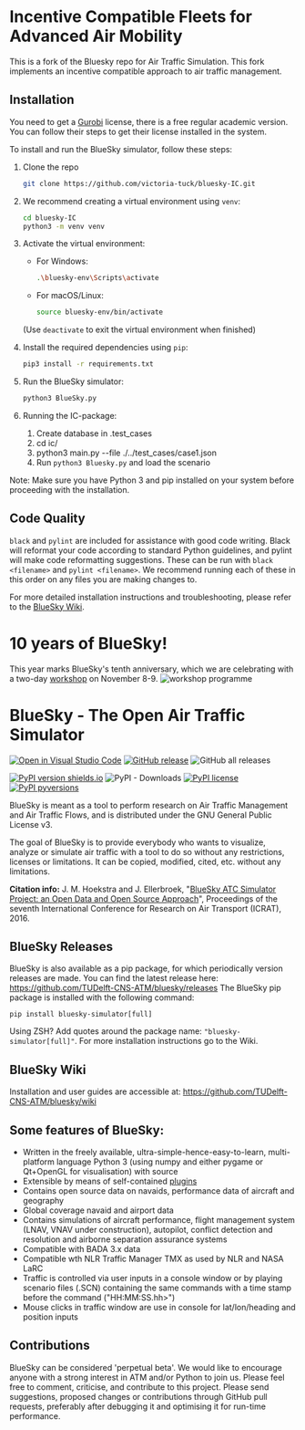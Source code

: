 # Incentive Compatible Fleets for Advanced Air Mobility

This is a fork of the Bluesky repo for Air Traffic Simulation. This fork implements an incentive compatible
approach to air traffic management.

## Installation
You need to get a [Gurobi](https://www.gurobi.com/) license, there is a free regular academic version.
You can follow their steps to get their license installed in the system.


To install and run the BlueSky simulator, follow these steps:
1. Clone the repo
    ```bash
    git clone https://github.com/victoria-tuck/bluesky-IC.git
    ```

2. We recommend creating a virtual environment using `venv`:
    ```bash
    cd bluesky-IC
    python3 -m venv venv
    ```

3. Activate the virtual environment:
    - For Windows:
      ```bash
      .\bluesky-env\Scripts\activate
      ```
    - For macOS/Linux:
      ```bash
      source bluesky-env/bin/activate
      ```
    (Use ```deactivate``` to exit the virtual environment when finished)

4. Install the required dependencies using `pip`:
    ```bash
    pip3 install -r requirements.txt
    ```

5. Run the BlueSky simulator:
    ```bash
    python3 BlueSky.py
    ```

6. Running the IC-package:
   1. Create database in .test_cases
   2. cd ic/
   3. python3 main.py --file ./../test_cases/case1.json
   4. Run ```python3 Bluesky.py``` and load the scenario


Note: Make sure you have Python 3 and pip installed on your system before proceeding with the installation.

## Code Quality

```black``` and ```pylint``` are included for assistance with good code writing. 
Black will reformat your code according to standard Python guidelines, and pylint will make code reformatting suggestions.
These can be run with ```black <filename>``` and ```pylint <filename>```.
We recommend running each of these in this order on any files you are making changes to.


For more detailed installation instructions and troubleshooting, please refer to the [BlueSky Wiki](https://github.com/TUDelft-CNS-ATM/bluesky/wiki).

# 10 years of BlueSky!
This year marks BlueSky's tenth anniversary, which we are celebrating with a two-day [workshop](https://forms.office.com/e/mXamnSYba5) on November 8-9.
![workshop programme](https://github.com/TUDelft-CNS-ATM/bluesky/blob/a20cf4497d6fc57d859970891026db7ba3574807/docs/workshop_programme.png)

# BlueSky - The Open Air Traffic Simulator

[![Open in Visual Studio Code](https://img.shields.io/static/v1?logo=visualstudiocode&label=&message=Open%20in%20Visual%20Studio%20Code&labelColor=2c2c32&color=007acc&logoColor=007acc)](https://open.vscode.dev/TUDelft-CNS-ATM/bluesky)
[![GitHub release](https://img.shields.io/github/release/TUDelft-CNS-ATM/bluesky.svg)](https://GitHub.com/TUDelft-CNS-ATM/bluesky/releases/)
![GitHub all releases](https://img.shields.io/github/downloads/TUDelft-CNS-ATM/bluesky/total?style=social)

[![PyPI version shields.io](https://img.shields.io/pypi/v/bluesky-simulator.svg)](https://pypi.python.org/pypi/bluesky-simulator/)
![PyPI - Downloads](https://img.shields.io/pypi/dm/bluesky-simulator?style=plastic)
[![PyPI license](https://img.shields.io/pypi/l/bluesky-simulator?style=plastic)](https://pypi.python.org/pypi/bluesky-simulator/)
[![PyPI pyversions](https://img.shields.io/pypi/pyversions/bluesky-simulator?style=plastic)](https://pypi.python.org/pypi/bluesky-simulator/)

BlueSky is meant as a tool to perform research on Air Traffic Management and Air Traffic Flows, and is distributed under the GNU General Public License v3.

The goal of BlueSky is to provide everybody who wants to visualize, analyze or simulate air
traffic with a tool to do so without any restrictions, licenses or limitations. It can be copied,
modified, cited, etc. without any limitations.

**Citation info:** J. M. Hoekstra and J. Ellerbroek, "[BlueSky ATC Simulator Project: an Open Data and Open Source Approach](https://www.researchgate.net/publication/304490055_BlueSky_ATC_Simulator_Project_an_Open_Data_and_Open_Source_Approach)", Proceedings of the seventh International Conference for Research on Air Transport (ICRAT), 2016.

## BlueSky Releases
BlueSky is also available as a pip package, for which periodically version releases are made. You can find the latest release here:
https://github.com/TUDelft-CNS-ATM/bluesky/releases
The BlueSky pip package is installed with the following command:

    pip install bluesky-simulator[full]

Using ZSH? Add quotes around the package name: `"bluesky-simulator[full]"`. For more installation instructions go to the Wiki.

## BlueSky Wiki
Installation and user guides are accessible at:
https://github.com/TUDelft-CNS-ATM/bluesky/wiki

## Some features of BlueSky:
- Written in the freely available, ultra-simple-hence-easy-to-learn, multi-platform language
Python 3 (using numpy and either pygame or Qt+OpenGL for visualisation) with source
- Extensible by means of self-contained [plugins](https://github.com/TUDelft-CNS-ATM/bluesky/wiki/plugin)
- Contains open source data on navaids, performance data of aircraft and geography
- Global coverage navaid and airport data
- Contains simulations of aircraft performance, flight management system (LNAV, VNAV under construction),
autopilot, conflict detection and resolution and airborne separation assurance systems
- Compatible with BADA 3.x data
- Compatible wth NLR Traffic Manager TMX as used by NLR and NASA LaRC
- Traffic is controlled via user inputs in a console window or by playing scenario files (.SCN)
containing the same commands with a time stamp before the command ("HH:MM:SS.hh>")
- Mouse clicks in traffic window are use in console for lat/lon/heading and position inputs

## Contributions
BlueSky can be considered 'perpetual beta'. We would like to encourage anyone with a strong interest in
ATM and/or Python to join us. Please feel free to comment, criticise, and contribute to this project. Please send suggestions, proposed changes or contributions through GitHub pull requests, preferably after debugging it and optimising it for run-time performance.
